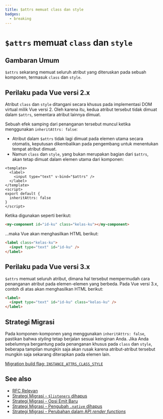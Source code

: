 ```yaml
---
title: $attrs memuat class dan style
badges:
  - breaking
---
```


# `$attrs` memuat `class` dan `style` <MigrationBadges :badges="$frontmatter.badges" />

## Gambaran Umum

`$attrs` sekarang memuat seluruh atribut yang diteruskan pada sebuah komponen, termasuk `class` dan `style`.

## Perilaku pada Vue versi 2.x

Atribut `class` dan `style` ditangani secara khusus pada implementasi DOM virtual milik Vue versi 2. Oleh karena itu, kedua atribut tersebut tidak dimuat dalam `$attrs`, sementara atribut lainnya dimuat.

Sebuah efek samping dari penanganan tersebut muncul ketika menggunakan `inheritAttrs: false`:

- Atribut dalam `$attrs` tidak lagi dimuat pada elemen utama secara otomatis, keputusan dikembalikan pada pengembang untuk menentukan tempat atribut dimuat.
- Namun `class` dan `style`, yang bukan merupakan bagian dari `$attrs`, akan tetap dimuat dalam elemen utama dari komponen:

```vue
<template>
  <label>
    <input type="text" v-bind="$attrs" />
  </label>
</template>
<script>
export default {
  inheritAttrs: false
}
</script>
```

Ketika digunakan seperti berikut:

```html
<my-component id="id-ku" class="kelas-ku"></my-component>
```

...maka Vue akan menghasilkan HTML berikut:

```html
<label class="kelas-ku">
  <input type="text" id="id-ku" />
</label>
```

## Perilaku pada Vue versi 3.x

`$attrs` memuat seluruh atribut, dimana hal tersebut mempermudah cara penanganan atribut pada elemen-elemen yang berbeda. Pada Vue versi 3.x, contoh di atas akan menghasilkan HTML berikut:

```html
<label>
  <input type="text" id="id-ku" class="kelas-ku" />
</label>
```

## Strategi Migrasi

Pada komponen-komponen yang menggunakan `inheritAttrs: false`, pastikan bahwa _styling_ tetap berjalan sesuai keinginan Anda. Jika Anda sebelumnya bergantung pada penanganan khusus pada `class` dan `style`, beberapa tampilan mungkin saja akan rusak karena atribut-atribut tersebut mungkin saja sekarang diterapkan pada elemen lain.

[Migration build flag: `INSTANCE_ATTRS_CLASS_STYLE`](migration-build.html#compat-configuration)

## See also

- [RFC Relevan](https://github.com/vuejs/rfcs/blob/master/active-rfcs/0031-attr-fallthrough.md)
- [Strategi Migrasi - `$listeners` dihapus](./listeners-removed.md)
- [Strategi Migrasi - Opsi Emit Baru](./emits-option.md)
- [Strategi Migrasi - Pengubah `.native` dihapus](./v-on-native-modifier-removed.md)
- [Strategi Migrasi - Perubahan dalam API _render functions_](./render-function-api.md)
